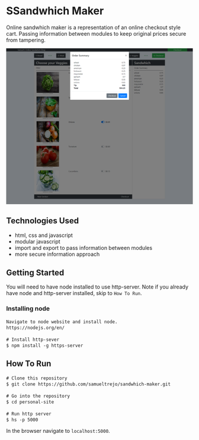 # SSandwhich Maker
Online sandwhich maker is a representation of an online checkout style cart. Passing information between modules to keep original prices secure from tampering.

![image of sandwhich maker cart site](https://raw.githubusercontent.com/samueltrejo/sandwhich-maker/master/img/readme.png)

## Technologies Used
* html, css and javascript
* modular javascript
* import and export to pass information between modules
* more secure information approach


## Getting Started
You will need to have node installed to use http-server. Note if you already have node and http-server installed, skip to `How To Run`.
### Installing node
```
Navigate to node website and install node.
https://nodejs.org/en/ 

# Install http-sever
$ npm install -g https-server
```
## How To Run
```
# Clone this repository
$ git clone https://github.com/samueltrejo/sandwhich-maker.git

# Go into the repository
$ cd personal-site

# Run http server
$ hs -p 5000
```
In the browser navigate to `localhost:5000`.
